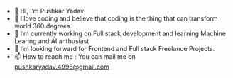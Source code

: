 - 👋 Hi, I’m Pushkar Yadav
- 👀 I love coding and believe that coding is the thing that can transform world 360 degrees
- 🌱 I’m currently  working on Full stack development and learning Machine Learing and AI anthusiast
- 💞️ I’m looking forward for Frontend and Full stack Freelance Projects.
- 📫 How to reach me : You can mail me on pushkaryadav.4998@gmail.com

<!---
Pushkar98-crypto/Pushkar98-crypto is a ✨ special ✨ repository because its `README.md` (this file) appears on your GitHub profile.
You can click the Preview link to take a look at your changes.
--->
